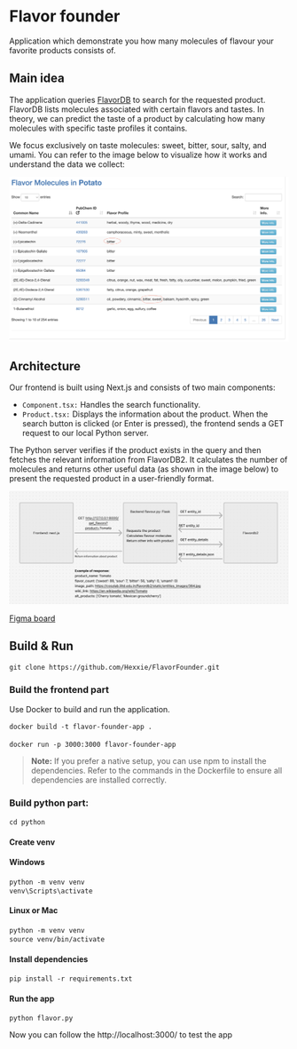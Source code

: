 # Flavor founder

Application which demonstrate you how many molecules of flavour your favorite products consists of.

## Main idea

The application queries [FlavorDB](https://cosylab.iiitd.edu.in/flavordb2/) to search for the requested product. FlavorDB lists molecules associated with certain flavors and tastes. In theory, we can predict the taste of a product by calculating how many molecules with specific taste profiles it contains.

We focus exclusively on taste molecules: sweet, bitter, sour, salty, and umami. You can refer to the image below to visualize how it works and understand the data we collect:

![taste demonstration](https://raw.githubusercontent.com/Hexxie/FlavorFounder/refs/heads/main/img/flavors.png)

## Architecture

Our frontend is built using Next.js and consists of two main components:

- `Component.tsx:` Handles the search functionality.
- `Product.tsx:` Displays the information about the product.
When the search button is clicked (or Enter is pressed), the frontend sends a GET request to our local Python server.

The Python server verifies if the product exists in the query and then fetches the relevant information from FlavorDB2. It calculates the number of molecules and returns other useful data (as shown in the image below) to present the requested product in a user-friendly format.


![app architecture](https://raw.githubusercontent.com/Hexxie/FlavorFounder/refs/heads/main/img/architecture.png)

[Figma board](https://www.figma.com/board/veUbS9ZOJop6SWFiuaXIIT/Python-Final-Project?node-id=0-1&t=pccYQwDygGRlDacG-1)

## Build & Run

```
git clone https://github.com/Hexxie/FlavorFounder.git
```

### Build the frontend part

Use Docker to build and run the application.

```
docker build -t flavor-founder-app .

docker run -p 3000:3000 flavor-founder-app
```

> **Note:** 
> If you prefer a native setup, you can use npm to install the dependencies. Refer to the commands in the Dockerfile to ensure all dependencies are installed correctly.

### Build python part:

```
cd python
```

#### Create venv

#### Windows
```
python -m venv venv
venv\Scripts\activate
```

#### Linux or Mac

```
python -m venv venv
source venv/bin/activate
```

#### Install dependencies

```
pip install -r requirements.txt
```

#### Run the app

```
python flavor.py
```

Now you can follow the http://localhost:3000/ to test the app
